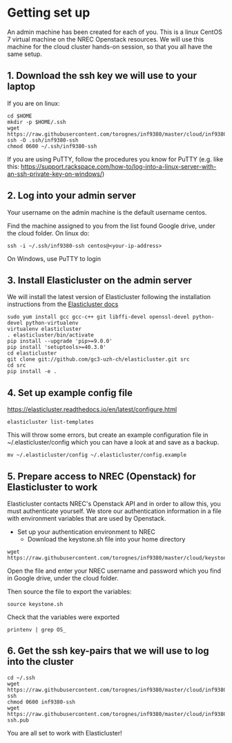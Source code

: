 # Getting set up
An admin machine has been created for each of you. This is a linux CentOS 7 virtual machine on the NREC Openstack resources. We will use this machine for the cloud cluster hands-on session, so that you all have the same setup. 


## 1. Download the ssh key we will use to your laptop
If you are on linux: 
```
cd $HOME
mkdir -p $HOME/.ssh
wget https://raw.githubusercontent.com/torognes/inf9380/master/cloud/inf9380-ssh -O .ssh/inf9380-ssh
chmod 0600 ~/.ssh/inf9380-ssh
```

If you are using PuTTY, follow the procedures you know for PuTTY (e.g. like this: https://support.rackspace.com/how-to/log-into-a-linux-server-with-an-ssh-private-key-on-windows/)


## 2. Log into your admin server
Your username on the admin machine is the default username centos.

Find the machine assigned to you from the list found Google drive, under the cloud folder. 
On linux do: 
```
ssh -i ~/.ssh/inf9380-ssh centos@<your-ip-address>
```
On Windows, use PuTTY to login


## 3. Install Elasticluster on the admin server
We will install the latest version of Elasticluster following the installation instructions from the [Elasticluster docs](https://elasticluster.readthedocs.io/en/latest/install.html#installing-development-code-from-github)


```
sudo yum install gcc gcc-c++ git libffi-devel openssl-devel python-devel python-virtualenv
virtualenv elasticluster
. elasticluster/bin/activate
pip install --upgrade 'pip>=9.0.0'
pip install 'setuptools>=40.3.0'
cd elasticluster
git clone git://github.com/gc3-uzh-ch/elasticluster.git src
cd src
pip install -e .
```

## 4. Set up example config file
https://elasticluster.readthedocs.io/en/latest/configure.html
```
elasticluster list-templates
```
This will throw some errors, but create an example configuration file in ~/.elasticluster/config which you can have a look at and save as a backup.

```
mv ~/.elasticluster/config ~/.elasticluster/config.example
```



## 5. Prepare access to NREC (Openstack) for Elasticluster to work
Elasticluster contacts NREC's Openstack API and in order to allow this, you  must authenticate yourself. We store our authentication information in a file with environment variables that are used by Openstack.

* Set up your authentication environment to NREC
   * Download the keystone.sh file into your home directory
  
```
wget https://raw.githubusercontent.com/torognes/inf9380/master/cloud/keystone.sh
```
Open the file and enter your NREC username and password which you find in Google drive, under the cloud folder. 

Then source the file to export the variables: 

```
source keystone.sh
```
Check that the variables were exported

```
printenv | grep OS_ 
```


## 6. Get the ssh key-pairs that we will use to log into the cluster
```
cd ~/.ssh
wget https://raw.githubusercontent.com/torognes/inf9380/master/cloud/inf9380-ssh
chmod 0600 inf9380-ssh
wget https://raw.githubusercontent.com/torognes/inf9380/master/cloud/inf9380-ssh.pub
```

You are all set to work with Elasticluster!

